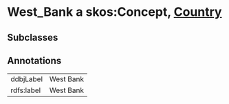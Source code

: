 # West_Bank a skos:Concept, [Country](/0.1/Country)

## Subclasses

## Annotations

|||
|-----|-----|
|ddbjLabel|West Bank|
|rdfs:label|West Bank|

